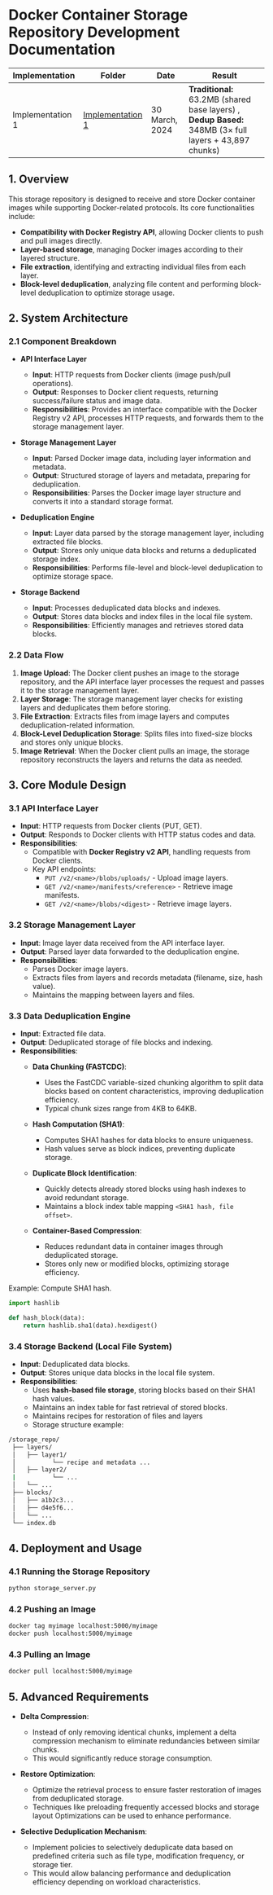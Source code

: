 # Docker Container Storage Repository Development Documentation

| Implementation | Folder | Date | Result | 
| --- | --- | --- | --- |
| Implementation 1 | [Implementation 1](https://github.com/kcsanjeeb/docker-dedup-registry/tree/master/implementation-1) | 30 March, 2024 | **Traditional:** 63.2MB (shared base layers) , **Dedup Based:** 348MB (3× full layers + 43,897 chunks) |

## 1. Overview
This storage repository is designed to receive and store Docker container images while supporting Docker-related protocols. Its core functionalities include:
- **Compatibility with Docker Registry API**, allowing Docker clients to push and pull images directly.
- **Layer-based storage**, managing Docker images according to their layered structure.
- **File extraction**, identifying and extracting individual files from each layer.
- **Block-level deduplication**, analyzing file content and performing block-level deduplication to optimize storage usage.

## 2. System Architecture
### 2.1 Component Breakdown
- **API Interface Layer**
  - **Input**: HTTP requests from Docker clients (image push/pull operations).
  - **Output**: Responses to Docker client requests, returning success/failure status and image data.
  - **Responsibilities**: Provides an interface compatible with the Docker Registry v2 API, processes HTTP requests, and forwards them to the storage management layer.

- **Storage Management Layer**
  - **Input**: Parsed Docker image data, including layer information and metadata.
  - **Output**: Structured storage of layers and metadata, preparing for deduplication.
  - **Responsibilities**: Parses the Docker image layer structure and converts it into a standard storage format.

- **Deduplication Engine**
  - **Input**: Layer data parsed by the storage management layer, including extracted file blocks.
  - **Output**: Stores only unique data blocks and returns a deduplicated storage index.
  - **Responsibilities**: Performs file-level and block-level deduplication to optimize storage space.

- **Storage Backend**
  - **Input**: Processes deduplicated data blocks and indexes.
  - **Output**: Stores data blocks and index files in the local file system.
  - **Responsibilities**: Efficiently manages and retrieves stored data blocks.

### 2.2 Data Flow
1. **Image Upload**: The Docker client pushes an image to the storage repository, and the API interface layer processes the request and passes it to the storage management layer.
2. **Layer Storage**: The storage management layer checks for existing layers and deduplicates them before storing.
3. **File Extraction**: Extracts files from image layers and computes deduplication-related information.
4. **Block-Level Deduplication Storage**: Splits files into fixed-size blocks and stores only unique blocks.
5. **Image Retrieval**: When the Docker client pulls an image, the storage repository reconstructs the layers and returns the data as needed.

## 3. Core Module Design
### 3.1 API Interface Layer
- **Input**: HTTP requests from Docker clients (PUT, GET).
- **Output**: Responds to Docker clients with HTTP status codes and data.
- **Responsibilities**:
  - Compatible with **Docker Registry v2 API**, handling requests from Docker clients.
  - Key API endpoints:
    - `PUT /v2/<name>/blobs/uploads/` - Upload image layers.
    - `GET /v2/<name>/manifests/<reference>` - Retrieve image manifests.
    - `GET /v2/<name>/blobs/<digest>` - Retrieve image layers.

### 3.2 Storage Management Layer
- **Input**: Image layer data received from the API interface layer.
- **Output**: Parsed layer data forwarded to the deduplication engine.
- **Responsibilities**:
  - Parses Docker image layers.
  - Extracts files from layers and records metadata (filename, size, hash value).
  - Maintains the mapping between layers and files.

### 3.3 Data Deduplication Engine
- **Input**: Extracted file data.
- **Output**: Deduplicated storage of file blocks and indexing.
- **Responsibilities**:
  - **Data Chunking (FASTCDC)**:
    - Uses the FastCDC variable-sized chunking algorithm to split data blocks based on content characteristics, improving deduplication efficiency.
    - Typical chunk sizes range from 4KB to 64KB.

  - **Hash Computation (SHA1)**:
    - Computes SHA1 hashes for data blocks to ensure uniqueness.
    - Hash values serve as block indices, preventing duplicate storage.

  - **Duplicate Block Identification**:
    - Quickly detects already stored blocks using hash indexes to avoid redundant storage.
    - Maintains a block index table mapping `<SHA1 hash, file offset>`.

  - **Container-Based Compression**:
    - Reduces redundant data in container images through deduplicated storage.
    - Stores only new or modified blocks, optimizing storage efficiency.
    

Example: Compute SHA1 hash.
```python
import hashlib

def hash_block(data):
    return hashlib.sha1(data).hexdigest()
```

### 3.4 Storage Backend (Local File System)
- **Input**: Deduplicated data blocks.
- **Output**: Stores unique data blocks in the local file system.
- **Responsibilities**:
  - Uses **hash-based file storage**, storing blocks based on their SHA1 hash values.
  - Maintains an index table for fast retrieval of stored blocks.
  - Maintains recipes for restoration of files and layers
  - Storage structure example:
```sh
/storage_repo/
 ├── layers/
 │   ├── layer1/
 │   		└── recipe and metadata ...
 │   ├── layer2/
 |			└── ...
 │   └── ...
 ├── blocks/
 │   ├── a1b2c3...
 │   ├── d4e5f6...
 │   └── ...
 └── index.db
```

## 4. Deployment and Usage
### 4.1 Running the Storage Repository
```sh
python storage_server.py
```
### 4.2 Pushing an Image
```sh
docker tag myimage localhost:5000/myimage
docker push localhost:5000/myimage
```
### 4.3 Pulling an Image
```sh
docker pull localhost:5000/myimage
```

## 5. Advanced Requirements
- **Delta Compression**:
  - Instead of only removing identical chunks, implement a delta compression mechanism to eliminate redundancies between similar chunks.
  - This would significantly reduce storage consumption.

- **Restore Optimization**:
  - Optimize the retrieval process to ensure faster restoration of images from deduplicated storage.
  - Techniques like preloading frequently accessed blocks and storage layout Optimizations can be used to enhance performance.

- **Selective Deduplication Mechanism**:
  - Implement policies to selectively deduplicate data based on predefined criteria such as file type, modification frequency, or storage tier.
  - This would allow balancing performance and deduplication efficiency depending on workload characteristics.